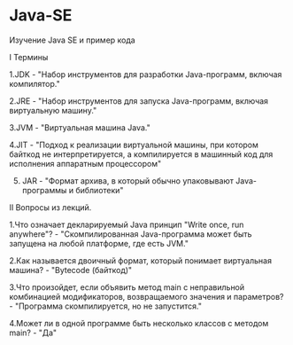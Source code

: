 # Java-SE
Изучение Java SE и пример кода

I Термины

1.JDK - "Набор инструментов для разработки Java-программ, включая компилятор."

2.JRE - "Набор инструментов для запуска Java-программ, включая виртуальную машину."

3.JVM - "Виртуальная машина Java."

4.JIT - "Подход к реализации виртуальной машины, при котором байткод не интерпретируется, а компилируется в машинный код для исполнения аппаратным процессором"

5. JAR - "Формат архива, в который обычно упаковывают Java-программы и библиотеки"

II Вопросы из лекций.

1.Что означает декларируемый Java принцип "Write once, run anywhere"? - "Скомпилированная Java-программа может быть запущена на любой платформе, где есть JVM."

2.Как называется двоичный формат, который понимает виртуальная машина? - "Bytecode (байткод)"

3.Что произойдет, если объявить метод main с неправильной комбинацией модификаторов, 
возвращаемого значения и параметров? - "Программа скомпилируется, но не запустится."

4.Может ли в одной программе быть несколько классов с методом main? -  "Да" 
